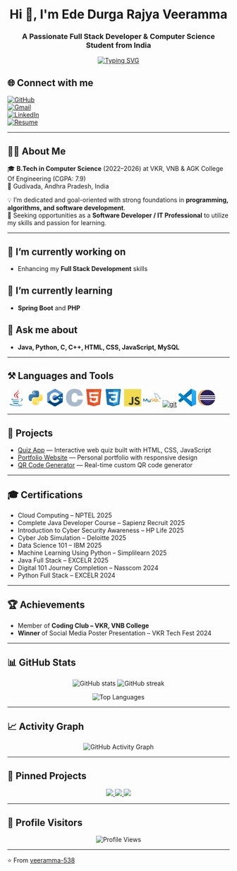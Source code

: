 <h1 align="center">Hi 👋, I'm Ede Durga Rajya Veeramma</h1>  
<h3 align="center">A Passionate Full Stack Developer & Computer Science Student from India</h3>  

<p align="center">
  <a href="https://github.com/veeramma-538">
    <img src="https://readme-typing-svg.herokuapp.com?size=24&duration=4000&color=00C4FF&center=true&vCenter=true&width=600&lines=Full+Stack+Developer;Java+%7C+Python+%7C+C%2B%2B;Frontend+%7C+Backend+%7C+Database;Always+Learning+New+Technologies" alt="Typing SVG">
  </a>
</p>


## 🌐 Connect with me  

[![GitHub](https://img.shields.io/badge/GitHub-100000?style=for-the-badge&logo=github&logoColor=white)](https://github.com/veeramma-538)  
[![Gmail](https://img.shields.io/badge/Gmail-D14836?style=for-the-badge&logo=gmail&logoColor=white)](mailto:veerammasai22@gmail.com)  
[![LinkedIn](https://img.shields.io/badge/LinkedIn-0A66C2?style=for-the-badge&logo=linkedin&logoColor=white)](https://www.linkedin.com/in/ede-durga-rajya-veeramma-838b8b2b5/)  
[![Resume](https://img.shields.io/badge/Resume-4285F4?style=for-the-badge&logo=google-drive&logoColor=white)](https://docs.google.com/document/d/1-Hc6iQsuDzVN2DJ7iE7O0_PFEzMAcIIt/edit?usp=drive_link&ouid=116492656196236516611&rtpof=true&sd=true)  

---

## 👩‍🎓 About Me  

🎓 **B.Tech in Computer Science** (2022–2026) at VKR, VNB & AGK College Of Engineering (CGPA: 7.9)  
📍 Gudivada, Andhra Pradesh, India  

💡 I’m dedicated and goal-oriented with strong foundations in **programming, algorithms, and software development**.  
🚀 Seeking opportunities as a **Software Developer / IT Professional** to utilize my skills and passion for learning.  

---

## 🔭 I’m currently working on  
- Enhancing my **Full Stack Development** skills  

## 🌱 I’m currently learning  
- **Spring Boot** and **PHP**  

## 💬 Ask me about  
- **Java, Python, C, C++, HTML, CSS, JavaScript, MySQL**  

---

## ⚒️ Languages and Tools  

<p align="left">  
<a href="https://www.java.com" target="_blank"><img src="https://raw.githubusercontent.com/devicons/devicon/master/icons/java/java-original.svg" alt="java" width="40" height="40"/></a>  
<a href="https://www.python.org" target="_blank"><img src="https://raw.githubusercontent.com/devicons/devicon/master/icons/python/python-original.svg" alt="python" width="40" height="40"/></a>  
<a href="https://isocpp.org/" target="_blank"><img src="https://raw.githubusercontent.com/devicons/devicon/master/icons/cplusplus/cplusplus-original.svg" alt="cplusplus" width="40" height="40"/></a>  
<a href="https://www.cprogramming.com/" target="_blank"><img src="https://raw.githubusercontent.com/devicons/devicon/master/icons/c/c-original.svg" alt="c" width="40" height="40"/></a>  
<a href="https://developer.mozilla.org/en-US/docs/Web/HTML" target="_blank"><img src="https://raw.githubusercontent.com/devicons/devicon/master/icons/html5/html5-original.svg" alt="html5" width="40" height="40"/></a>  
<a href="https://www.w3schools.com/css/" target="_blank"><img src="https://raw.githubusercontent.com/devicons/devicon/master/icons/css3/css3-original.svg" alt="css3" width="40" height="40"/></a>  
<a href="https://developer.mozilla.org/en-US/docs/Web/JavaScript" target="_blank"><img src="https://raw.githubusercontent.com/devicons/devicon/master/icons/javascript/javascript-original.svg" alt="javascript" width="40" height="40"/></a>  
<a href="https://www.mysql.com/" target="_blank"><img src="https://raw.githubusercontent.com/devicons/devicon/master/icons/mysql/mysql-original-wordmark.svg" alt="mysql" width="40" height="40"/></a>  
<a href="https://git-scm.com/" target="_blank"><img src="https://www.vectorlogo.zone/logos/git-scm/git-scm-icon.svg" alt="git" width="40" height="40"/></a>  
<a href="https://code.visualstudio.com/" target="_blank"><img src="https://raw.githubusercontent.com/devicons/devicon/master/icons/vscode/vscode-original.svg" alt="vscode" width="40" height="40"/></a>  
<a href="https://www.eclipse.org/" target="_blank"><img src="https://raw.githubusercontent.com/devicons/devicon/master/icons/eclipse/eclipse-original.svg" alt="eclipse" width="40" height="40"/></a>  
</p>  

---

## 🚀 Projects  

- [Quiz App](https://github.com/veeramma-538/Quiz.git) — Interactive web quiz built with HTML, CSS, JavaScript  
- [Portfolio Website](https://github.com/veeramma-538/myportfolio.git) — Personal portfolio with responsive design  
- [QR Code Generator](https://github.com/veeramma-538/QR-Code-Generator.git) — Real-time custom QR code generator  

---

## 🎓 Certifications  

- Cloud Computing – NPTEL 2025  
- Complete Java Developer Course – Sapienz Recruit 2025  
- Introduction to Cyber Security Awareness – HP Life 2025  
- Cyber Job Simulation – Deloitte 2025  
- Data Science 101 – IBM 2025  
- Machine Learning Using Python – Simplilearn 2025  
- Java Full Stack – EXCELR 2025  
- Digital 101 Journey Completion – Nasscom 2024  
- Python Full Stack – EXCELR 2024  

---

## 🏆 Achievements  

- Member of **Coding Club – VKR, VNB College**  
- **Winner** of Social Media Poster Presentation – VKR Tech Fest 2024  

---

## 📊 GitHub Stats  

<p align="center">
  <img src="https://github-readme-stats.vercel.app/api?username=veeramma-538&show_icons=true&theme=tokyonight" alt="GitHub stats" height="160"/>
  <img src="https://github-readme-streak-stats.herokuapp.com/?user=veeramma-538&theme=tokyonight" alt="GitHub streak" height="160"/>
</p>

<p align="center">
  <img src="https://github-readme-stats.vercel.app/api/top-langs/?username=veeramma-538&layout=compact&theme=tokyonight" alt="Top Languages"/>
</p>

---

## 📈 Activity Graph  

<p align="center">
  <img src="https://github-readme-activity-graph.vercel.app/graph?username=veeramma-538&theme=tokyo-night" alt="GitHub Activity Graph"/>
</p>

---

## 📌 Pinned Projects  

<p align="center">
  <a href="https://github.com/veeramma-538/Quiz">
    <img src="https://github-readme-stats.vercel.app/api/pin/?username=veeramma-538&repo=Quiz&theme=tokyonight" />
  </a>
  <a href="https://github.com/veeramma-538/myportfolio">
    <img src="https://github-readme-stats.vercel.app/api/pin/?username=veeramma-538&repo=myportfolio&theme=tokyonight" />
  </a>
  <a href="https://github.com/veeramma-538/QR-Code-Generator">
    <img src="https://github-readme-stats.vercel.app/api/pin/?username=veeramma-538&repo=QR-Code-Generator&theme=tokyonight" />
  </a>
</p>

---

## 👀 Profile Visitors  

<p align="center">
  <img src="https://komarev.com/ghpvc/?username=veeramma-538&label=Profile%20Views&color=0e75b6&style=flat" alt="Profile Views"/>
</p>

---

⭐️ From [veeramma-538](https://github.com/veeramma-538)  
